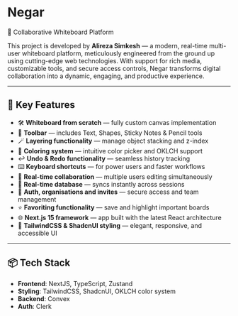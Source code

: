 # Negar

🧠 Collaborative Whiteboard Platform

This project is developed by **Alireza Simkesh** — a modern, real-time multi-user whiteboard platform, meticulously engineered from the ground up using cutting-edge web technologies.
With support for rich media, customizable tools, and secure access controls, Negar transforms digital collaboration into a dynamic, engaging, and productive experience.

---

## 🚀 Key Features

- 🛠️ **Whiteboard from scratch** — fully custom canvas implementation
- 🧰 **Toolbar** — includes Text, Shapes, Sticky Notes & Pencil tools
- 🪄 **Layering functionality** — manage object stacking and z-index
- 🎨 **Coloring system** — intuitive color picker and OKLCH support
- ↩️ **Undo & Redo functionality** — seamless history tracking
- ⌨️ **Keyboard shortcuts** — for power users and faster workflows
- 🤝 **Real-time collaboration** — multiple users editing simultaneously
- 💾 **Real-time database** — syncs instantly across sessions
- 🔐 **Auth, organisations and invites** — secure access and team management
- ⭐️ **Favoriting functionality** — save and highlight important boards
- 🌐 **Next.js 15 framework** — app built with the latest React architecture
- 💅 **TailwindCSS & ShadcnUI styling** — elegant, responsive, and accessible UI

---

## 📦 Tech Stack

- **Frontend**: NextJS, TypeScript, Zustand
- **Styling**: TailwindCSS, ShadcnUI, OKLCH color system
- **Backend**: Convex
- **Auth**: Clerk
